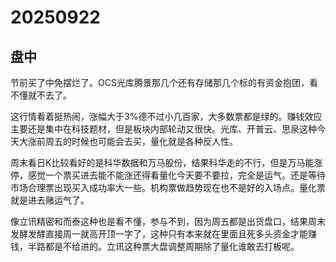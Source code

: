 # 20250922

## 盘中

节前买了中免摆烂了。OCS光库腾景那几个还有存储那几个标的有资金抱团，看不懂就不去了。

这行情看着挺热闹，涨幅大于3%德不过小几百家，大多数票都是绿的。赚钱效应主要还是集中在科技题材，但是板块内部轮动又很快。光库、开普云、思泉这种今天大涨前周五的时候也可能会去买，量化就是各种反人性。

周末看日K比较看好的是科华数据和万马股份，结果科华走的不行，但是万马能涨停，感觉一个票买进去能不能涨还得看量化今天要不要拉，完全是运气。还是等待市场合理票出现买入成功率大一些。机构票做趋势现在也不是好的入场点。量化票就是进去赌运气了。

像立讯精密和而泰这种也是看不懂，参与不到，因为周五都是出货盘口，结果周末发酵发酵直接周一就高开顶一字了，这种只有本来就在里面且死多头资金才能赚钱，半路都是不给进的。立讯这种票大盘调整周期除了量化谁敢去打板呢。
